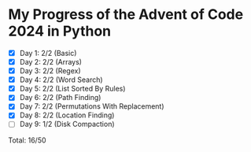 # My Progress of the Advent of Code 2024 in Python

- [x] Day 1: 2/2 (Basic)
- [x] Day 2: 2/2 (Arrays)
- [x] Day 3: 2/2 (Regex)
- [x] Day 4: 2/2 (Word Search)
- [x] Day 5: 2/2 (List Sorted By Rules)
- [x] Day 6: 2/2 (Path Finding)
- [x] Day 7: 2/2 (Permutations With Replacement)
- [x] Day 8: 2/2 (Location Finding)
- [ ] Day 9: 1/2 (Disk Compaction)

Total: 16/50
